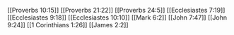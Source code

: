 [[Proverbs 10:15]]
[[Proverbs 21:22]]
[[Proverbs 24:5]]
[[Ecclesiastes 7:19]]
[[Ecclesiastes 9:18]]
[[Ecclesiastes 10:10]]
[[Mark 6:2]]
[[John 7:47]]
[[John 9:24]]
[[1 Corinthians 1:26]]
[[James 2:2]]
